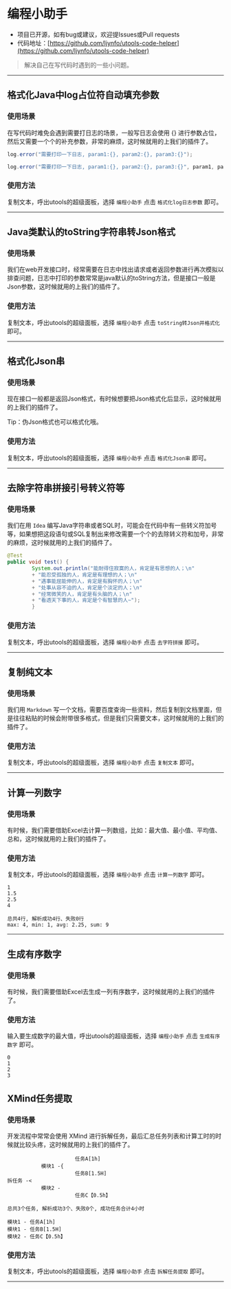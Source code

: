 # 编程小助手

- 项目已开源，如有bug或建议，欢迎提Issues或Pull requests
- 代码地址：[https://github.com/ljynfo/utools-code-helper](https://github.com/ljynfo/utools-code-helper)

> 解决自己在写代码时遇到的一些小问题。

---

## 格式化Java中log占位符自动填充参数

### 使用场景

在写代码时难免会遇到需要打日志的场景，一般写日志会使用 {} 进行参数占位，然后又需要一个个的补充参数，非常的麻烦，这时候就用的上我们的插件了。

```java
log.error("需要打印一下日志, param1:{}, param2:{}, param3:{}");
```

```java
log.error("需要打印一下日志, param1:{}, param2:{}, param3:{}", param1, param2, param3);
```

### 使用方法

复制文本，呼出utools的超级面板，选择 `编程小助手` 点击 `格式化log日志参数` 即可。

---

## Java类默认的toString字符串转Json格式

### 使用场景

我们在web开发接口时，经常需要在日志中找出请求或者返回参数进行再次模拟以排查问题，日志中打印的参数常常是java默认的toString方法，但是接口一般是Json参数，这时候就用的上我们的插件了。

### 使用方法

复制文本，呼出utools的超级面板，选择 `编程小助手` 点击 `toString转Json并格式化` 即可。

---

## 格式化Json串

### 使用场景

现在接口一般都是返回Json格式，有时候想要把Json格式化后显示，这时候就用的上我们的插件了。

Tip：伪Json格式也可以格式化哦。

### 使用方法

复制文本，呼出utools的超级面板，选择 `编程小助手` 点击 `格式化Json串` 即可。

---

## 去除字符串拼接引号转义符等

### 使用场景

我们在用 `Idea` 编写Java字符串或者SQL时，可能会在代码中有一些转义符加号等，如果想把这段语句或SQL复制出来修改需要一个个的去除转义符和加号，非常的麻烦，这时候就用的上我们的插件了。

```java
@Test
public void test() {
        System.out.println("能耐得住寂寞的人，肯定是有思想的人；\n"
        + "能忍受孤独的人，肯定是有理想的人；\n"
        + "遇事能屈能伸的人，肯定是有胸怀的人；\n"
        + "处事从容不迫的人，肯定是个淡定的人；\n"
        + "经常微笑的人，肯定是有头脑的人；\n"
        + "看透天下事的人，肯定是个有智慧的人~");
        }
```

### 使用方法

复制文本，呼出utools的超级面板，选择 `编程小助手` 点击 `去字符拼接` 即可。

---

## 复制纯文本

### 使用场景

我们用 `Markdown` 写一个文档，需要百度查询一些资料，然后复制到文档里面，但是往往粘贴的时候会附带很多格式，但是我们只需要文本，这时候就用的上我们的插件了。

### 使用方法

复制文本，呼出utools的超级面板，选择 `编程小助手` 点击 `复制文本` 即可。

---

## 计算一列数字

### 使用场景

有时候，我们需要借助Excel去计算一列数组，比如：最大值、最小值、平均值、总和，这时候就用的上我们的插件了。

### 使用方法

复制文本，呼出utools的超级面板，选择 `编程小助手` 点击 `计算一列数字` 即可。

```
1
1.5
2.5
4
```

```
总共4行, 解析成功4行、失败0行
max: 4, min: 1, avg: 2.25, sum: 9
```

---

## 生成有序数字

### 使用场景

有时候，我们需要借助Excel去生成一列有序数字，这时候就用的上我们的插件了。

### 使用方法

输入要生成数字的最大值，呼出utools的超级面板，选择 `编程小助手` 点击 `生成有序数字` 即可。

```
0
1
2
3
```

## XMind任务提取

### 使用场景

开发流程中常常会使用 XMind 进行拆解任务，最后汇总任务列表和计算工时的时候就比较头疼，这时候就用的上我们的插件了。

```
                      任务A[1h]
           模块1 -{
                      任务B[1.5H]
拆任务 -<
           模块2 -    
                      任务C【0.5h】
```

```
总共3个任务, 解析成功3个、失败0个, 成功任务合计4小时

模块1 - 任务A[1h]
模块1 - 任务B[1.5H]
模块2 - 任务C【0.5h】
```


### 使用方法

复制文本，呼出utools的超级面板，选择 `编程小助手` 点击 `拆解任务提取` 即可。

---